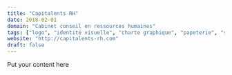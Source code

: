 ```yaml
---
title: "Capitalents RH"
date: 2018-02-01
domain: "Cabinet conseil en ressources humaines"
tags: ["logo", "identité visuelle", "charte graphique", "papeterie", "site Internet"]
website: "http://capitalents-rh.com"
draft: false
---
```

Put your content here
